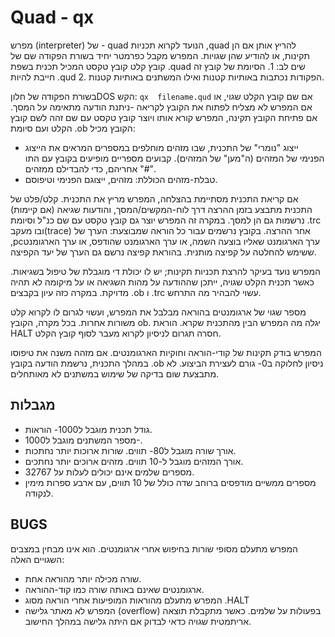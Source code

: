 # Quad -  qx


 מפרש (interpreter) של - quad הנועד לקרוא תכניות ,quad להריץ אותן אם הן תקינות, או להודיע שהן שגויות. המפרש מקבל כפרמטר יחיד בשורת הפקודה שם של קובץ קלט קובץ טקסט המכיל תכנית בשפת .quad שים לב: 1. הסיומת של קובץ זה חייבת להיות .qud 2. הפקודות נכתבות באותיות קטנות ואילו המשתנים באותיות קטנות.

בשורת הפקודה של חלוןDOS  הקש:	`qx  filename.qud`
אם שם קובץ הקלט שגוי, או אם המפרש לא מצליח לפתוח את הקובץ לקריאה  -ניתנת הודעה מתאימה על המסך. אם פתיחת הקובץ תקינה, המפרש קורא אותו ויוצר קובץ טקסט עם שם זהה לשם קובץ הקלט ועם סיומת .ob הקובץ מכיל:
-	ייצוג "נומרי" של התכנית, שבו מזהים מוחלפים במספרים המראים את הייצוג הפנימי של המזהים (ה"מען" של המזהים). קבועים מספריים מופיעים בקובץ עם התו "#" אחריהם, כדי להבדילם ממזהים.
-	טבלת-מזהים הכוללת: מזהים, ייצוגם הפנימי וטיפוסם.

אם קריאת התכנית מסתיימת בהצלחה, המפרש מריץ את התכנית. קלט/פלט של התכנית מתבצע בזמן ההרצה דרך לוח-המקשים/המסך, והודעות שגיאה (אם קיימות) נרשמות גם הן למסך. במקרה זה המפרש יוצר גם קובץ טקסט עם שם כנ"ל וסיומת .trc ובו מעקב(trace)  אחר ההרצה. בקובץ נרשמים עבור כל הוראה שמבוצעת: הערך של  ,pcערך הארגומנט שאליו בוצעה השמה, או ערך הארגומנט שהודפס, או ערך הארגומנט ששימש להחלטה על קפיצה מותנית. בהוראת קפיצה נרשם גם הערך של יעד הקפיצה.

המפרש נועד בעיקר להרצת תכניות תקינות; יש לו יכולת די מוגבלת של טיפול בשגיאות. כאשר תכנית הקלט שגויה, ייתכן שההודעה על מהות השגיאה או על מיקומה לא תהיה מדויקת. במקרה כזה עיון בקבצים .ob ו .trc עשוי להבהיר מה התרחש.

מספר שגוי של ארגומנטים בהוראה מבלבל את המפרש, ועשוי לגרום לו לקרוא קלט משורות אחרות. בכל מקרה, הקובץ ob. יגלה מה המפרש הבין מהתכנית שקרא. הוראת HALT חסרה תגרום לניסיון לקרוא מעבר לסוף קובץ הקלט.

המפרש בודק תקינות של קודי-הוראה וחוקיות הארגומנטים. אם מזהה משנה את טיפוסו במהלך התכנית, נרשמת הודעה בקובץ .ob ניסיון לחלוקה ב0- גורם לעצירת הביצוע. לא מתבצעת שום בדיקה של שימוש במשתנים לא מאותחלים.

 ## מגבלות ##

-	גודל תכנית מוגבל ל1000- הוראות.
-	מספר המשתנים מוגבל ל1000-.
-	אורך שורה מוגבל ל80- תווים. שורות ארוכות יותר נחתכות.
-	אורך המזהים מוגבל ל-10 תווים. מזהים ארוכים יותר נחתכים.
-	מספרים שלמים אינם יכולים לעלות על 32767.
-	מספרים ממשיים מודפסים ברוחב שדה כולל של 10 תווים, עם ארבע ספרות מימין לנקודה.

## BUGS ##

המפרש מתעלם מסופי שורות בחיפוש אחרי ארגומנטים. הוא אינו מבחין במצבים השגויים האלה:
-	שורה מכילה יותר מהוראה אחת.
-	ארגומנטים שאינם באותה שורה כמו קוד-ההוראה.
-	המפרש מתעלם מהוראות המופיעות אחרי הוראה מסוג  .HALT 
-	המפרש לא מאתר גלישה (overflow) בפעולות על שלמים. כאשר מתקבלת תוצאה אריתמטית שגויה כדאי לבדוק אם היתה גלישה במהלך החישוב.
